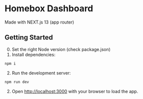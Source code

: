 # Homebox Dashboard
Made with NEXT.js 13 (app router)
## Getting Started

0. Set the right Node version (check package.json)
1. Install dependencies:

```bash
npm i
```
2. Run the development server:

```bash
npm run dev
```

2. Open [http://localhost:3000](http://localhost:3000) with your browser to load the app.